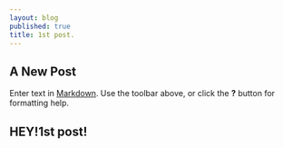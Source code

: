 ```yaml
---
layout: blog
published: true
title: 1st post.
---
```


## A New Post

Enter text in [Markdown](http://daringfireball.net/projects/markdown/). Use the toolbar above, or click the **?** button for formatting help.

## HEY!1st post!